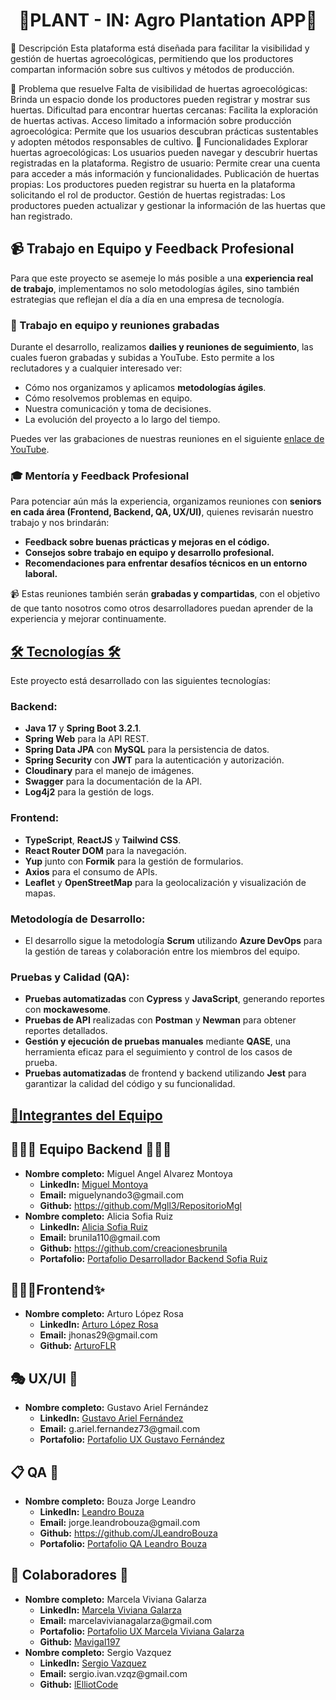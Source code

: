 <div align="center">
<h1 align="center"> 🌾PLANT - IN: Agro Plantation APP🌾</h1>
</div>
🔹 Descripción
Esta plataforma está diseñada para facilitar la visibilidad y gestión de huertas agroecológicas, permitiendo que los productores compartan información sobre sus cultivos y métodos de producción.

🔹 Problema que resuelve
Falta de visibilidad de huertas agroecológicas: Brinda un espacio donde los productores pueden registrar y mostrar sus huertas.
Dificultad para encontrar huertas cercanas: Facilita la exploración de huertas activas.
Acceso limitado a información sobre producción agroecológica: Permite que los usuarios descubran prácticas sustentables y adopten métodos responsables de cultivo.
🔹 Funcionalidades
Explorar huertas agroecológicas: Los usuarios pueden navegar y descubrir huertas registradas en la plataforma.
Registro de usuario: Permite crear una cuenta para acceder a más información y funcionalidades.
Publicación de huertas propias: Los productores pueden registrar su huerta en la plataforma solicitando el rol de productor.
Gestión de huertas registradas: Los productores pueden actualizar y gestionar la información de las huertas que han registrado.



## 📹 Trabajo en Equipo y Feedback Profesional  

Para que este proyecto se asemeje lo más posible a una **experiencia real de trabajo**, implementamos no solo metodologías ágiles, sino también estrategias que reflejan el día a día en una empresa de tecnología.  

### 🔹 Trabajo en equipo y reuniones grabadas  
Durante el desarrollo, realizamos **dailies y reuniones de seguimiento**, las cuales fueron grabadas y subidas a YouTube. Esto permite a los reclutadores y a cualquier interesado ver:  

- Cómo nos organizamos y aplicamos **metodologías ágiles**.  
- Cómo resolvemos problemas en equipo.  
- Nuestra comunicación y toma de decisiones.  
- La evolución del proyecto a lo largo del tiempo.  

Puedes ver las grabaciones de nuestras reuniones en el siguiente [enlace de YouTube](https://www.youtube.com/channel/UCcl39YwQsEkGXnw6-jtsO3g).

### 🎓 Mentoría y Feedback Profesional  
Para potenciar aún más la experiencia, organizamos reuniones con **seniors en cada área (Frontend, Backend, QA, UX/UI)**, quienes revisarán nuestro trabajo y nos brindarán:  

- **Feedback sobre buenas prácticas y mejoras en el código.**  
- **Consejos sobre trabajo en equipo y desarrollo profesional.**  
- **Recomendaciones para enfrentar desafíos técnicos en un entorno laboral.**  

📹 Estas reuniones también serán **grabadas y compartidas**, con el objetivo de que tanto nosotros como otros desarrolladores puedan aprender de la experiencia y mejorar continuamente.  
 



<h2><u><strong> 🛠️ Tecnologías 🛠️</strong></u></h2>

Este proyecto está desarrollado con las siguientes tecnologías:

### Backend:
- **Java 17** y **Spring Boot 3.2.1**.
- **Spring Web** para la API REST.
- **Spring Data JPA** con **MySQL** para la persistencia de datos.
- **Spring Security** con **JWT** para la autenticación y autorización.
- **Cloudinary** para el manejo de imágenes.
- **Swagger** para la documentación de la API.
- **Log4j2** para la gestión de logs.

### Frontend:
- **TypeScript**, **ReactJS** y **Tailwind CSS**.
- **React Router DOM** para la navegación.
- **Yup** junto con **Formik** para la gestión de formularios.
- **Axios** para el consumo de APIs.
- **Leaflet** y **OpenStreetMap** para la geolocalización y visualización de mapas.

### Metodología de Desarrollo:
- El desarrollo sigue la metodología **Scrum** utilizando **Azure DevOps** para la gestión de tareas y colaboración entre los miembros del equipo.

### Pruebas y Calidad (QA):
- **Pruebas automatizadas** con **Cypress** y **JavaScript**, generando reportes con **mockawesome**.
- **Pruebas de API** realizadas con **Postman** y **Newman** para obtener reportes detallados.
- **Gestión y ejecución de pruebas manuales** mediante **QASE**, una herramienta eficaz para el seguimiento y control de los casos de prueba.
- **Pruebas automatizadas** de frontend y backend utilizando **Jest** para garantizar la calidad del código y su funcionalidad.




<h2><u><strong>💪Integrantes del Equipo</strong></u></h2>

<h2>👨🏻‍💻 Equipo Backend 👩🏻‍💻</h2>
<ul>
    <li>
        <strong>Nombre completo:</strong> Miguel Angel Alvarez Montoya
        <ul>
            <li><strong>LinkedIn:</strong> <a href="https://www.linkedin.com/in/mgl-dev/">Miguel Montoya</a></li>
            <li><strong>Email:</strong> miguelynando3@gmail.com</li>
            <li><strong>Github:</strong> <a href="https://github.com/Mgll3/RepositorioMgl">https://github.com/Mgll3/RepositorioMgl</a></li>
        </ul>
    </li>
    <li>
        <strong>Nombre completo:</strong> Alicia Sofia Ruiz
        <ul>
            <li><strong>LinkedIn:</strong> <a href="https://www.linkedin.com/in/creacionesbrunila?utm_source=share&utm_campaign=share_via&utm_content=profile&utm_medium=android_app">Alicia Sofia Ruiz</a></li>
            <li><strong>Email:</strong> brunila110@gmail.com</li>
            <li><strong>Github:</strong> <a href="https://github.com/creacionesbrunila">https://github.com/creacionesbrunila</a></li>
            <li><strong>Portafolio:</strong> <a href="https://portfolio-sofia-ruiz.vercel.app/">Portafolio Desarrollador Backend Sofia Ruiz</a></li>
        </ul>
    </li>
    <!-- Añadir más integrantes del Equipo Backend aquí -->
</ul>


<h2>👨🏻‍💻Frontend✨</h2>

<ul>
    <li>
        <strong>Nombre completo:</strong> Arturo López Rosa
        <ul>
            <li><strong>LinkedIn:</strong> <a href="https://www.linkedin.com/in/arturo-lopez-rosa/">Arturo López Rosa</a></li>
            <li><strong>Email:</strong> jhonas29@gmail.com</li>
            <li><strong>Github:</strong> <a href="https://github.com/ArturoFLR">ArturoFLR</a></li>
        </ul>
    </li>

</ul>


<h2>🎭 UX/UI 🤩</h2>
<ul>
    <li>
        <strong>Nombre completo:</strong> Gustavo Ariel Fernández
        <ul>
            <li><strong>LinkedIn:</strong> <a href="https://www.linkedin.com/in/gustavo-fernandez-9476b8297">Gustavo Ariel Fernández</a></li>
            <li><strong>Email:</strong> g.ariel.fernandez73@gmail.com</li>
            <li><strong>Portafolio:</strong> <a href="https://www.behance.net/gallery/182943191/Portfolio-UXUI-Designer">Portafolio UX Gustavo Fernández</a></li>
        </ul>
    </li>
</ul>

<h2>📋 QA 🐞</h2>
<ul>
    <li>
        <strong>Nombre completo:</strong> Bouza Jorge Leandro
        <ul>
            <li><strong>LinkedIn:</strong> <a href="https://www.linkedin.com/in/leandro-bouza/">Leandro Bouza</a></li>
            <li><strong>Email:</strong> jorge.leandrobouza@gmail.com</li>
            <li><strong>Github:</strong> <a href="https://github.com/JLeandroBouza">https://github.com/JLeandroBouza</a></li>
            <li><strong>Portafolio:</strong> <a href="https://leandrobouza.notion.site/Hola-Soy-Leandro-Bouza-Jr-Quality-Assurance-edf5e41907804f21a2060361501ec11f">Portafolio QA Leandro Bouza</a></li>
        </ul>
    </li>
    <!-- Añadir más integrantes del Equipo QA aquí -->
</ul>

<h2>🤝 Colaboradores 🤝</h2>
<ul>
    <li>
        <strong>Nombre completo:</strong> Marcela Viviana Galarza
        <ul>
            <li><strong>LinkedIn:</strong> <a href="https://www.linkedin.com/in/vivianagalarza/">Marcela Viviana Galarza</a></li>
            <li><strong>Email:</strong> marcelavivianagalarza@gmail.com</li>
            <li><strong>Portafolio:</strong> <a href="https://www.figma.com/proto/xqheOepEb8dmZj7B7mhlzt/Portfolio-Viviana?node-id=22-479&t=MwzXut1xh7WJCSif-1&scaling=scale-down&page-id=0%3A1&starting-point-node-id=22%3A479">Portafolio UX Marcela Viviana Galarza</a></li>
            <li><strong>Github:</strong> <a href="https://github.com/Mavigal197">Mavigal197</a></li>
        </ul>
    </li>
    <li>
        <strong>Nombre completo:</strong> Sergio Vazquez
        <ul>
            <li><strong>LinkedIn:</strong> <a href="https://linkedin.com/in/sergio-vzqz">Sergio Vazquez</a></li>
            <li><strong>Email:</strong> sergio.ivan.vzqz@gmail.com</li>
            <li><strong>Github:</strong> <a href="https://github.com/lElliotCode">lElliotCode</a></li>
        </ul>
    </li>
    <!-- Añadir más colaboradores aquí -->
</ul>

